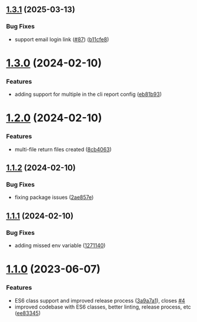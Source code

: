 ## [1.3.1](https://github.com/Service-Unit-469/looker-downloader/compare/v1.3.0...v1.3.1) (2025-03-13)


### Bug Fixes

* support email login link ([#87](https://github.com/Service-Unit-469/looker-downloader/issues/87)) ([b11cfe8](https://github.com/Service-Unit-469/looker-downloader/commit/b11cfe81ae11452214e0b72c6bed6db2643f3137))

# [1.3.0](https://github.com/Service-Unit-469/looker-downloader/compare/v1.2.0...v1.3.0) (2024-02-10)

### Features

- adding support for multiple in the cli report config ([eb81b93](https://github.com/Service-Unit-469/looker-downloader/commit/eb81b9380620410d53de67b7804b067be5a08fdf))

# [1.2.0](https://github.com/Service-Unit-469/looker-downloader/compare/v1.1.2...v1.2.0) (2024-02-10)

### Features

- multi-file return files created ([8cb4063](https://github.com/Service-Unit-469/looker-downloader/commit/8cb406378fd3a56346e6c42bd619cf2d5315fc1b))

## [1.1.2](https://github.com/Service-Unit-469/looker-downloader/compare/v1.1.1...v1.1.2) (2024-02-10)

### Bug Fixes

- fixing package issues ([2ae857e](https://github.com/Service-Unit-469/looker-downloader/commit/2ae857e06106bca66ec27b34d5dd37b0bacff544))

## [1.1.1](https://github.com/Service-Unit-469/looker-downloader/compare/v1.1.0...v1.1.1) (2024-02-10)

### Bug Fixes

- adding missed env variable ([1271140](https://github.com/Service-Unit-469/looker-downloader/commit/12711406cb6d551d07bb4ae67a61d7f28a855a13))

# [1.1.0](https://github.com/Service-Unit-469/looker-downloader/compare/v1.0.0...v1.1.0) (2023-06-07)

### Features

- ES6 class support and improved release process ([3a9a7a1](https://github.com/Service-Unit-469/looker-downloader/commit/3a9a7a13a01834c19b854a0fb8431f0f5774cecd)), closes [#4](https://github.com/Service-Unit-469/looker-downloader/issues/4)
- improved codebase with ES6 classes, better linting, release process, etc ([ee83345](https://github.com/Service-Unit-469/looker-downloader/commit/ee8334537b7bb89409a0c7482ea63df07e431dab))
